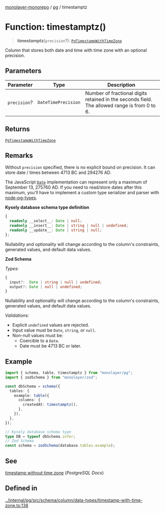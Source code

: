 [monolayer-monorepo](../../index.md) / [pg](../index.md) / timestamptz

# Function: timestamptz()

> **timestamptz**(`precision`?): [`PgTimestampWithTimeZone`](../classes/PgTimestampWithTimeZone.md)

Column that stores both date and time with time zone with an optional precision.

## Parameters

| Parameter | Type | Description |
| ------ | ------ | ------ |
| `precision`? | `DateTimePrecision` | Number of fractional digits retained in the seconds field. The allowed range is from 0 to 6. |

## Returns

[`PgTimestampWithTimeZone`](../classes/PgTimestampWithTimeZone.md)

## Remarks

Without `precision` specified, there is no explicit bound on precision.
It can store date / times between 4713 BC and 294276 AD.

The JavaScript [`Date`](https://developer.mozilla.org/en-US/docs/Web/JavaScript/Reference/Global_Objects/Date#the_epoch_timestamps_and_invalid_date) implementation
can represent only a maximum of September 13, 275760 AD.
If you need to read/store dates after this maximum, you'll have to implement a custom type
serializer and parser with [node-pg-types](https://github.com/brianc/node-pg-types).

**Kysely database schema type definition**
```ts
{
  readonly __select__: Date | null;
  readonly __insert__: Date | string | null | undefined;
  readonly __update__: Date | string | null;
};
```
Nullability and optionality will change according to the column's constraints, generated values, and default data values.

**Zod Schema**

*Types:*
```ts
{
  input?:  Date | string | null | undefined;
  output?: Date | null | undefined;
}
```
Nullability and optionality will change according to the column's constraints, generated values, and default data values.

*Validations:*
- Explicit `undefined` values are rejected.
- Input value must be `Date`, `string`, or `null`.
- Non-null values must be:
  - Coercible to a `Date`.
  - Date must be 4713 BC or later.

## Example

```ts
import { schema, table, timestamptz } from "monolayer/pg";
import { zodSchema } from "monolayer/zod";

const dbSchema = schema({
  tables: {
    example: table({
      columns: {
        createdAt: timestamptz(),
      },
    }),
  },
});

// Kysely database schema type
type DB = typeof dbSchema.infer;
// Zod Schema
const schema = zodSchema(database.tables.example);
```

## See

[timestamp without time zone](https://www.postgresql.org/docs/current/datatype-datetime.html#DATATYPE-DATETIME) (*PostgreSQL Docs*)

## Defined in

[../internal/pg/src/schema/column/data-types/timestamp-with-time-zone.ts:138](https://github.com/dunkelbraun/monolayer/blob/6bdf3be3c6969418f99f4a76945aeb545cab66bd/internal/pg/src/schema/column/data-types/timestamp-with-time-zone.ts#L138)
